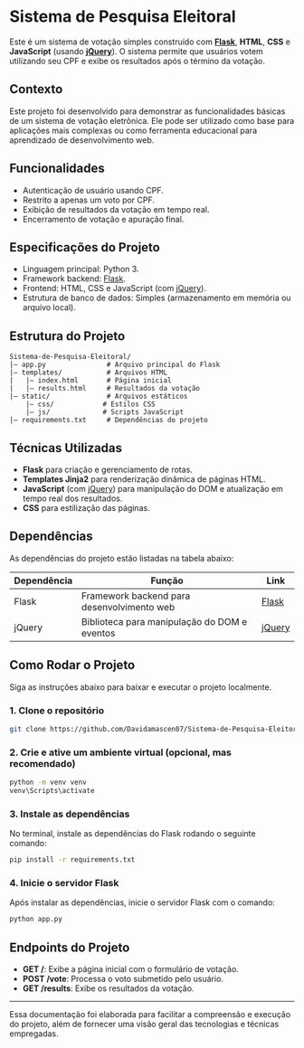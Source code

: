 # Sistema de Pesquisa Eleitoral

Este é um sistema de votação simples construído com **[Flask](https://flask.palletsprojects.com/)**, **HTML**, **CSS** e **JavaScript** (usando **[jQuery](https://jquery.com/)**). O sistema permite que usuários votem utilizando seu CPF e exibe os resultados após o término da votação.

## Contexto

Este projeto foi desenvolvido para demonstrar as funcionalidades básicas de um sistema de votação eletrônica. Ele pode ser utilizado como base para aplicações mais complexas ou como ferramenta educacional para aprendizado de desenvolvimento web.

## Funcionalidades

- Autenticação de usuário usando CPF.
- Restrito a apenas um voto por CPF.
- Exibição de resultados da votação em tempo real.
- Encerramento de votação e apuração final.

## Especificações do Projeto

- Linguagem principal: Python 3.
- Framework backend: [Flask](https://flask.palletsprojects.com/).
- Frontend: HTML, CSS e JavaScript (com [jQuery](https://jquery.com/)).
- Estrutura de banco de dados: Simples (armazenamento em memória ou arquivo local).

## Estrutura do Projeto

```
Sistema-de-Pesquisa-Eleitoral/
|— app.py               # Arquivo principal do Flask
|— templates/           # Arquivos HTML
|   |— index.html       # Página inicial
|   |— results.html     # Resultados da votação
|— static/              # Arquivos estáticos
    |— css/            # Estilos CSS
    |— js/             # Scripts JavaScript
|— requirements.txt     # Dependências do projeto
```

## Técnicas Utilizadas

- **Flask** para criação e gerenciamento de rotas.
- **Templates Jinja2** para renderização dinâmica de páginas HTML.
- **JavaScript** (com [jQuery](https://jquery.com/)) para manipulação do DOM e atualização em tempo real dos resultados.
- **CSS** para estilização das páginas.

## Dependências

As dependências do projeto estão listadas na tabela abaixo:

| Dependência | Função | Link |
|--------------|----------|------|
| Flask        | Framework backend para desenvolvimento web | [Flask](https://flask.palletsprojects.com/) |
| jQuery       | Biblioteca para manipulação do DOM e eventos | [jQuery](https://jquery.com/) |

## Como Rodar o Projeto

Siga as instruções abaixo para baixar e executar o projeto localmente.

### 1. Clone o repositório

```bash
git clone https://github.com/Davidamascen07/Sistema-de-Pesquisa-Eleitoral.git
```

### 2. Crie e ative um ambiente virtual (opcional, mas recomendado)

```bash
python -m venv venv
venv\Scripts\activate
```

### 3. Instale as dependências

No terminal, instale as dependências do Flask rodando o seguinte comando:

```bash
pip install -r requirements.txt
```

### 4. Inicie o servidor Flask

Após instalar as dependências, inicie o servidor Flask com o comando:

```bash
python app.py
```

## Endpoints do Projeto

- **GET /**: Exibe a página inicial com o formulário de votação.
- **POST /vote**: Processa o voto submetido pelo usuário.
- **GET /results**: Exibe os resultados da votação.

---
Essa documentação foi elaborada para facilitar a compreensão e execução do projeto, além de fornecer uma visão geral das tecnologias e técnicas empregadas.

